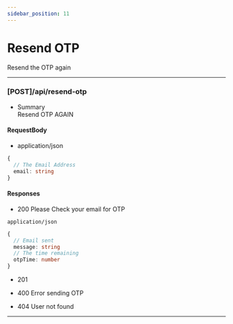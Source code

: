 ```yaml
---
sidebar_position: 11
---
```


# Resend OTP
Resend the OTP again

***

### [POST]/api/resend-otp

- Summary  
Resend OTP AGAIN

#### RequestBody

- application/json

```ts
{
  // The Email Address
  email: string
}
```

#### Responses

- 200 Please Check your email for OTP

`application/json`

```ts
{
  // Email sent
  message: string
  // The time remaining
  otpTime: number
}
```

- 201 

- 400 Error sending OTP

- 404 User not found

***